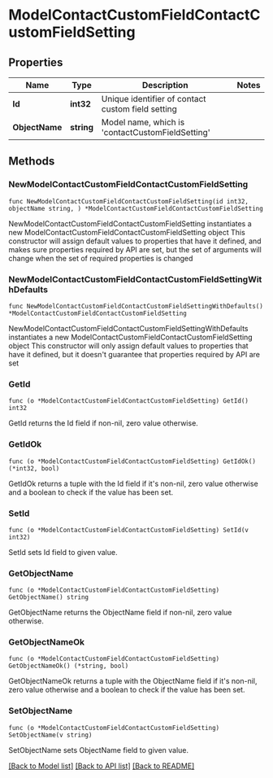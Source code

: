 # ModelContactCustomFieldContactCustomFieldSetting

## Properties

Name | Type | Description | Notes
------------ | ------------- | ------------- | -------------
**Id** | **int32** | Unique identifier of contact custom field setting | 
**ObjectName** | **string** | Model name, which is &#39;contactCustomFieldSetting&#39; | 

## Methods

### NewModelContactCustomFieldContactCustomFieldSetting

`func NewModelContactCustomFieldContactCustomFieldSetting(id int32, objectName string, ) *ModelContactCustomFieldContactCustomFieldSetting`

NewModelContactCustomFieldContactCustomFieldSetting instantiates a new ModelContactCustomFieldContactCustomFieldSetting object
This constructor will assign default values to properties that have it defined,
and makes sure properties required by API are set, but the set of arguments
will change when the set of required properties is changed

### NewModelContactCustomFieldContactCustomFieldSettingWithDefaults

`func NewModelContactCustomFieldContactCustomFieldSettingWithDefaults() *ModelContactCustomFieldContactCustomFieldSetting`

NewModelContactCustomFieldContactCustomFieldSettingWithDefaults instantiates a new ModelContactCustomFieldContactCustomFieldSetting object
This constructor will only assign default values to properties that have it defined,
but it doesn't guarantee that properties required by API are set

### GetId

`func (o *ModelContactCustomFieldContactCustomFieldSetting) GetId() int32`

GetId returns the Id field if non-nil, zero value otherwise.

### GetIdOk

`func (o *ModelContactCustomFieldContactCustomFieldSetting) GetIdOk() (*int32, bool)`

GetIdOk returns a tuple with the Id field if it's non-nil, zero value otherwise
and a boolean to check if the value has been set.

### SetId

`func (o *ModelContactCustomFieldContactCustomFieldSetting) SetId(v int32)`

SetId sets Id field to given value.


### GetObjectName

`func (o *ModelContactCustomFieldContactCustomFieldSetting) GetObjectName() string`

GetObjectName returns the ObjectName field if non-nil, zero value otherwise.

### GetObjectNameOk

`func (o *ModelContactCustomFieldContactCustomFieldSetting) GetObjectNameOk() (*string, bool)`

GetObjectNameOk returns a tuple with the ObjectName field if it's non-nil, zero value otherwise
and a boolean to check if the value has been set.

### SetObjectName

`func (o *ModelContactCustomFieldContactCustomFieldSetting) SetObjectName(v string)`

SetObjectName sets ObjectName field to given value.



[[Back to Model list]](../README.md#documentation-for-models) [[Back to API list]](../README.md#documentation-for-api-endpoints) [[Back to README]](../README.md)


